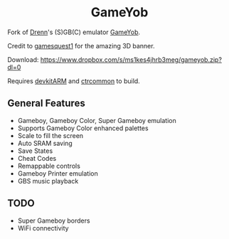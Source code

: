 <b><center>GameYob</center></b>
==========

Fork of [Drenn](https://github.com/Drenn1/)'s (S)GB(C) emulator [GameYob](https://github.com/Drenn1/GameYob/).

Credit to [gamesquest1](http://gbatemp.net/members/gamesquest1.335456/) for the amazing 3D banner.

Download: https://www.dropbox.com/s/ms1kes4jhrb3meg/gameyob.zip?dl=0

Requires [devkitARM](http://sourceforge.net/projects/devkitpro/files/devkitARM/) and [ctrcommon](https://github.com/Steveice10/ctrcommon) to build.


General Features
----------------

* Gameboy, Gameboy Color, Super Gameboy emulation
* Supports Gameboy Color enhanced palettes
* Scale to fill the screen
* Auto SRAM saving
* Save States
* Cheat Codes
* Remappable controls
* Gameboy Printer emulation
* GBS music playback


TODO
----

* Super Gameboy borders
* WiFi connectivity
